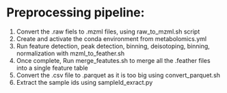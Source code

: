 # Preprocessing pipeline:

1. Convert the .raw fiels to .mzml files, using raw_to_mzml.sh script 
2. Create and activate the conda environment from metabolomics.yml
3. Run feature detection, peak detection, binning, deisotoping, binning, normalization with mzml_to_feather.sh
4. Once complete, Run merge_featutes.sh to merge all the .feather files into a single feature table
5. Convert the .csv file to .parquet as it is too big using convert_parquet.sh
6. Extract the sample ids using sampleId_exract.py
